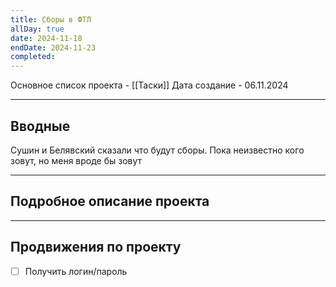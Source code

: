```yaml
---
title: Сборы в ФТЛ
allDay: true
date: 2024-11-18
endDate: 2024-11-23
completed:
---
```

Основное список проекта - [[Таски]]
Дата создание - 06.11.2024

---
## Вводные

Сушин и Белявский сказали что будут сборы. Пока неизвестно кого зовут, но меня вроде бы зовут

---
## Подробное описание проекта



---
## Продвижения по проекту

- [ ]  Получить логин/пароль